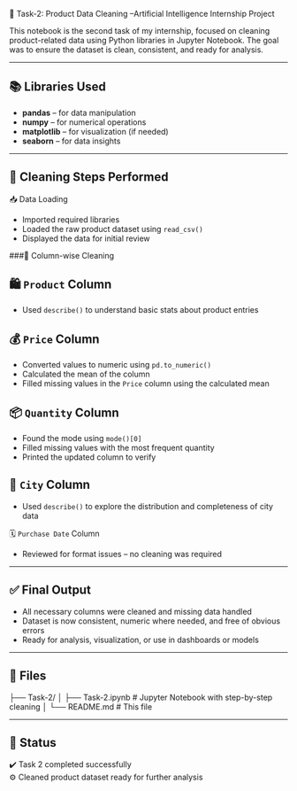 🧹 Task-2: Product Data Cleaning –Artificial Intelligence Internship Project

This notebook is the second task of my internship, focused on cleaning product-related data using Python libraries in Jupyter Notebook. The goal was to ensure the dataset is clean, consistent, and ready for analysis.

---

##  📚 Libraries Used

- **pandas** – for data manipulation  
- **numpy** – for numerical operations  
- **matplotlib** – for visualization (if needed)  
- **seaborn** – for data insights  

---

## 🧼 Cleaning Steps Performed

📥 Data Loading
- Imported required libraries  
- Loaded the raw product dataset using `read_csv()`  
- Displayed the data for initial review  

###🧾 Column-wise Cleaning

## 🛍️ `Product` Column
- Used `describe()` to understand basic stats about product entries  

## 💰 `Price` Column
- Converted values to numeric using `pd.to_numeric()`  
- Calculated the mean of the column  
- Filled missing values in the `Price` column using the calculated mean  

## 📦 `Quantity` Column
- Found the mode using `mode()[0]`  
- Filled missing values with the most frequent quantity  
- Printed the updated column to verify  

## 🌆 `City` Column
- Used `describe()` to explore the distribution and completeness of city data  

🗓️ `Purchase Date` Column
- Reviewed for format issues – no cleaning was required  

---

## ✅ Final Output

- All necessary columns were cleaned and missing data handled  
- Dataset is now consistent, numeric where needed, and free of obvious errors  
- Ready for analysis, visualization, or use in dashboards or models  

---

## 📂 Files
├── Task-2/
│ ├── Task-2.ipynb # Jupyter Notebook with step-by-step cleaning
│ └── README.md # This file

---

## 🏁 Status

✔️ Task 2 completed successfully  
⚙️ Cleaned product dataset ready for further analysis


